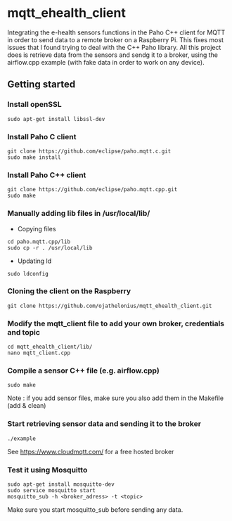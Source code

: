 # mqtt_ehealth_client
Integrating the e-health sensors functions in the Paho C++ client for MQTT in order to send data to a remote broker on a Raspberry Pi. This fixes most issues that I found trying to deal with the C++ Paho library.
All this project does is retrieve data from the sensors and sendg it to a broker, using the airflow.cpp example (with fake data in order to work on any device).

## Getting started
### Install openSSL
```
sudo apt-get install libssl-dev
```

### Install Paho C client
```
git clone https://github.com/eclipse/paho.mqtt.c.git
sudo make install
```

### Install Paho C++ client
```
git clone https://github.com/eclipse/paho.mqtt.cpp.git
sudo make
```

### Manually adding lib files in /usr/local/lib/ 
* Copying files
```
cd paho.mqtt.cpp/lib
sudo cp -r . /usr/local/lib
```

* Updating ld
```
sudo ldconfig
```

### Cloning the client on the Raspberry
```
git clone https://github.com/ojathelonius/mqtt_ehealth_client.git
```

### Modify the mqtt_client file to add your own broker, credentials and topic
```
cd mqtt_ehealth_client/lib/
nano mqtt_client.cpp
```

### Compile a sensor C++ file (e.g. airflow.cpp)
```
sudo make
```
Note : if you add sensor files, make sure you also add them in the Makefile (add & clean)

### Start retrieving sensor data and sending it to the broker
```
./example
```
See https://www.cloudmqtt.com/ for a free hosted broker

### Test it using Mosquitto
```
sudo apt-get install mosquitto-dev
sudo service mosquitto start
mosquitto_sub -h <broker_adress> -t <topic>
```
Make sure you start mosquitto_sub before sending any data.

